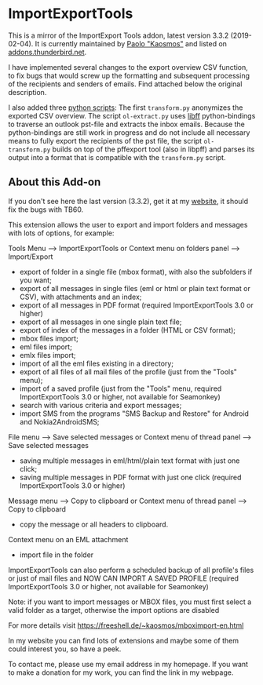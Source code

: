 # ImportExportTools

This is a mirror of the ImportExport Tools addon, latest version 3.3.2 (2019-02-04). It is currently maintained by [Paolo "Kaosmos"](https://freeshell.de/~kaosmos/mboximport-en.html) and listed on [addons.thunderbird.net](https://addons.thunderbird.net/de/thunderbird/addon/importexporttools/).

I have implemented several changes to the export overview CSV function, to fix bugs that would screw up the formatting and subsequent processing of the recipients and senders of emails. Find attached below the original description.

I also added three [python scripts](https://github.com/johuellm/importexporttools/tree/master/python): The first `transform.py` anonymizes the exported CSV overview. The script `ol-extract.py` uses [libff](https://github.com/libyal/libpff) python-bindings to traverse an outlook pst-file and extracts the inbox emails. Because the python-bindings are still work in progress and do not include all necessary means to fully export the recipients of the pst file, the script `ol-transform.py` builds on top of the pffexport tool (also in libpff) and parses its output into a format that is compatible with the `transform.py` script.




## About this Add-on

If you don't see here the last version (3.3.2), get it at my [website](https://freeshell.de/~kaosmos/importexporttools-en.html), it should fix the bugs with TB60.

This extension allows the user to export and import folders and messages with lots of options, for example:

Tools Menu --> ImportExportTools or Context menu on folders panel --> Import/Export
- export of folder in a single file (mbox format), with also the subfolders if you want;
- export of all messages in single files (eml or html or plain text format or CSV), with attachments and an index;
- export of all messages in PDF format (required ImportExportTools 3.0 or higher)
- export of all messages in one single plain text file;
- export of index of the messages in a folder (HTML or CSV format);
- mbox files import;
- eml files import;
- emlx files import;
- import of all the eml files existing in a directory;
- export of all files of all mail files of the profile (just from the "Tools" menu);
- import of a saved profile (just from the "Tools" menu, required ImportExportTools 3.0 or higher, not available for Seamonkey)
- search with various criteria and export messages;
- import SMS from the programs "SMS Backup and Restore" for Android and Nokia2AndroidSMS;

File menu --> Save selected messages or Context menu of thread panel --> Save selected messages
- saving multiple messages in eml/html/plain text format with just one click;
- saving multiple messages in PDF format with just one click (required ImportExportTools 3.0 or higher)

Message menu --> Copy to clipboard or Context menu of thread panel --> Copy to clipboard
- copy the message or all headers to clipboard.

Context menu on an EML attachment
- import file in the folder

ImportExportTools can also perform a scheduled backup of all profile's files or just of mail files and NOW CAN IMPORT A SAVED PROFILE (required ImportExportTools 3.0 or higher, not available for Seamonkey)

Note: if you want to import messages or MBOX files, you must first select a valid folder as a target, otherwise the import options are disabled

For more details visit https://freeshell.de/~kaosmos/mboximport-en.html

In my website you can find lots of extensions and maybe some of them could interest you, so have a peek.

To contact me, please use my email address in my homepage.
If you want to make a donation for my work, you can find the link in my webpage.
